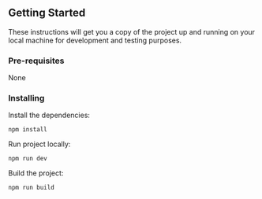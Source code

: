 ## Getting Started

These instructions will get you a copy of the project up and running on your local machine for development and testing purposes.

### Pre-requisites

None

### Installing

Install the dependencies:

```
npm install
```

Run project locally:

```
npm run dev
```

Build the project:

```
npm run build
```
